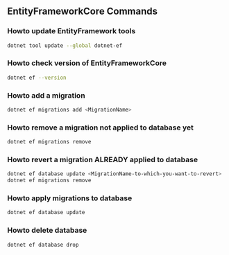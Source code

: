 ## EntityFrameworkCore Commands

### Howto update EntityFramework tools

```bash
dotnet tool update --global dotnet-ef
```

### Howto check version of EntityFrameworkCore

```bash
dotnet ef --version
```

### Howto add a migration

```bash
dotnet ef migrations add <MigrationName>
```

### Howto remove a migration not applied to database yet

```bash
dotnet ef migrations remove
```

### Howto revert a migration ALREADY applied to database

```bash
dotnet ef database update <MigrationName-to-which-you-want-to-revert>
dotnet ef migrations remove
```

### Howto apply migrations to database

```bash
dotnet ef database update
```

### Howto delete database

```bash
dotnet ef database drop
```
